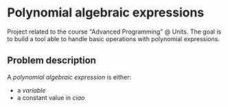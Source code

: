 # Polynomial algebraic expressions
Project related to the course "Advanced Programming" @ Units. The goal is to build a tool able to handle basic operations with polynomial expressions.

## Problem description
A *polynomial algebraic expression* is either:
- a *variable*
- a constant value in $ciao$
